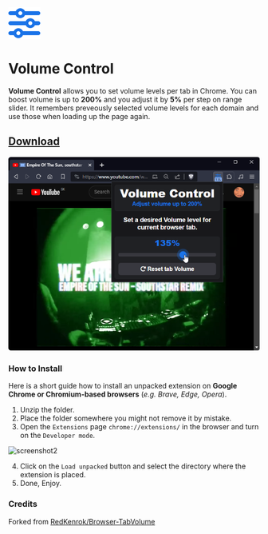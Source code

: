<p align="left">
  <img src="https://raw.githubusercontent.com/yungsamd17/Volume-Control/master/chrome/src/icons/64.png">
  <h1><b>Volume Control</b></h1>
</p>

**Volume Control** allows you to set volume levels per tab in Chrome. You can boost volume is up to **200%** and you adjust it by **5%** per step on range slider. It remembers preveously selected volume levels for each domain and use those when loading up the page again.



## [**Download**](https://github.com/yungsamd17/Volume-Control/releases/latest/download/Volume-Control.zip)

[![Screenshot Brave YouTube](screenshots/youtube.png)](https://youtu.be/qguEGR5BK2k)


### How to Install
Here is a short guide how to install an unpacked extension on **Google Chrome or Chromium-based browsers** (*e.g. Brave, Edge, Opera*).

1. Unzip the folder.
2. Place the folder somewhere you might not remove it by mistake.
3. Open the `Extensions` page `chrome://extensions/` in the browser and turn on the `Developer mode`.

![screenshot2](https://user-images.githubusercontent.com/64147848/228734049-1e16ee90-804b-4412-bd86-c799dda84d77.png)

4. Click on the `Load unpacked` button and select the directory where the extension is placed.
5. Done, Enjoy.


### Credits

Forked from [RedKenrok/Browser-TabVolume](https://github.com/RedKenrok/Browser-TabVolume)